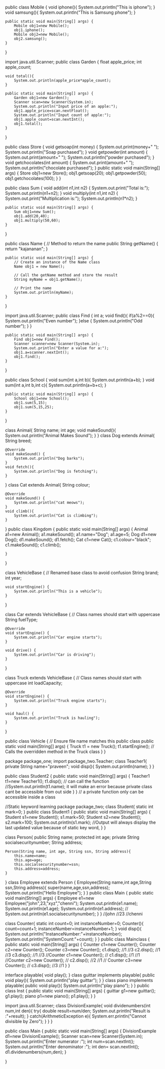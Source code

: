 public class Mobile
{
    void iphone(){
        System.out.println("This is iphone");
    }
    void samsung(){
        System.out.println("This is Samsung phone");
    }

    public static void main(String[] args) {
        Mobile obj1=new Mobile();
        obj1.iphone();
        Mobile obj2=new Mobile();
        obj2.samsung();
    }
}

import java.util.Scanner;
public class Garden {
    float apple_price;
    int apple_count;

    void total(){
        System.out.println(apple_price*apple_count);
    }

    public static void main(String[] args) {
        Garden obj1=new Garden();
        Scanner scan=new Scanner(System.in);
        System.out.println("Input price of an apple:");
        obj1.apple_price=scan.nextFloat();
        System.out.println("Input count of apple:");
        obj1.apple_count=scan.nextInt();
        obj1.total();
    }
}

public class Store {
    void getsoap(int money)
    {
        System.out.print(money+" ");
        System.out.println("Soap purchased");
    }
    void getpowder(int amount)
    {
        System.out.print(amount+" ");
        System.out.println("powder purchased");
    }
    void getchocolates(int amount)
    {
        System.out.print(amount+" ");
        System.out.println("chocolate purchased");
    }
    public static void main(String[] args) {
        Store obj1=new Store();
        obj1.getsoap(20);
        obj1.getpowder(50);
        obj1.getchocolates(100);
    }
}

public class Sum {
    void add(int n1,int n2)
    {
        System.out.print("Total is:");
        System.out.println(n1+n2);
    }
    void multiply(int n1,int n2)
    {
        System.out.print("Multiplication is:");
        System.out.println(n1*n2);
    }

    public static void main(String[] args) {
        Sum obj1=new Sum();
        obj1.add(20,40);
        obj1.multiply(50,60);
    }
}

public class Name {
    // Method to return the name
    public String getName() {
        return "kajananan";
    }

    public static void main(String[] args) {
        // Create an instance of the Name class
        Name obj1 = new Name();

        // Call the getName method and store the result
        String myName = obj1.getName();

        // Print the name
        System.out.println(myName);
    }
}

import java.util.Scanner;
public class Find {
    int a;
    void find(){
        if(a%2==0){
            System.out.println("Even number");
        }else {
            System.out.println("Odd number");
        }
    }

    public static void main(String[] args) {
        Find obj1=new Find();
        Scanner scanner=new Scanner(System.in);
        System.out.println("Enter a value for a:");
        obj1.a=scanner.nextInt();
        obj1.find();
    }
}

public class School {
    void sum(int a,int b){
        System.out.println(a+b);
    }
    void sum(int a,int b,int c){
        System.out.println(a+b+c);
    }

    public static void main(String[] args) {
        School obj1=new School();
        obj1.sum(5,15);
        obj1.sum(5,15,25);
    }
}

class Animal{
    String name;
    int age;
    void makeSound(){
        System.out.println("Animal Makes Sound");
    }
}
class Dog extends Animal{
    String breed;

    @Override
    void makeSound() {
        System.out.println("Dog barks");
    }
    void fetch(){
        System.out.println("Dog is fetching");
    }
}
class Cat extends Animal{
    String colour;

    @Override
    void makeSound() {
        System.out.println("cat meows");
    }
    void climb(){
        System.out.println("Cat is climbing");
    }
}
public class Kingdom {
    public static void main(String[] args) {
        Animal a1=new Animal();
        a1.makeSound();
        a1.name="Dog";
        a1.age=5;
        Dog d1=new Dog();
        d1.makeSound();
        d1.fetch();
        Cat c1=new Cat();
        c1.colour="black";
        c1.makeSound();
        c1.climb();

    }
}

class VehicleBase { // Renamed base class to avoid confusion
    String brand;
    int year;

    void startEngine() {
        System.out.println("This is a vehicle");
    }
}

class Car extends VehicleBase { // Class names should start with uppercase
    String fuelType;

    @Override
    void startEngine() {
        System.out.println("Car engine starts");
    }

    void drive() {
        System.out.println("Car is driving");
    }
}

class Truck extends VehicleBase { // Class names should start with uppercase
    int loadCapacity;

    @Override
    void startEngine() {
        System.out.println("Truck engine starts");
    }

    void haul() {
        System.out.println("Truck is hauling");
    }
}

public class Vehicle { // Ensure file name matches this public class
    public static void main(String[] args) {
        Truck t1 = new Truck();
        t1.startEngine(); // Calls the overridden method in the Truck class
    }
}

package package_one;
import package_two.Teacher;
class Teacher1{
    private String name="praveen";
    void disp(){
        System.out.println(name);
    }
}

public class Student2 {
    public static void main(String[] args) {
        Teacher1 t1=new Teacher1();
        t1.disp(); // can call the function
        //System.out.println(t1.name); it will make an error because private class cant be accessible from out side
    }
}
// a private function only can be accessible inside a class

//Static keyword learning
package package_two;
class Student{
    static int mark=0;
}
public class Student1 {
    public static void main(String[] args) {
        Student s1=new Student();
        s1.mark=50;
        Student s2=new Student();
        s2.mark=100;
        System.out.println(s1.mark);
        //Output will always display the last updated value because of static key word,
    }
}

class Person{
    public String name;
    protected int age;
    private String socialsecuritynumber;
    String address;

    Person(String name, int age, String ssn, String address){
        this.name=name;
        this.age=age;
        this.socialsecuritynumber=ssn;
        this.address=address;
    }

}
class Employee extends Person {
    Employee(String name,int age,String ssn,String address){
        super(name,age,ssn,address);
        System.out.println("Hello Employee");
    }
}
public class Main {
    public static void main(String[] args) {
        Employee e1=new Employee("john",23,"xyz","chenni");
        System.out.println(e1.name);
        System.out.println(e1.age);
        System.out.println(e1.address);
       // System.out.println(e1.socialsecuritynumber);
    }
}
//john
//23
//chenni

class Counter{
    static int count=0;
    int instanceNumber=0;
    Counter(){
        count=count+1;
        instanceNumber=instanceNumber+1;
    }
    void disp(){
        System.out.println("InstanceNumber:"+instanceNumber);
        System.out.println("SystemCount:"+count);
    }
}
public class Mainclass {
    public static void main(String[] args) {
        Counter c1=new Counter();
        Counter c2=new Counter();
        Counter c3=new Counter();
        c1.disp();
        //1
        //3
        c2.disp();
        //1
        //3
        c3.disp();
        //1
        //3
       //Counter c1=new Counter();
        // c1.disp();
        //1
        //1
       //Counter c2=new Counter();
        // c2.disp();
        //2
        //1
        // Counter c3=new Counter();
        // c3.disp();
        //3
        //1
    }
}

interface playable{
    void play();
}
class guittar implements playable{
    public void play(){
        System.out.println("play guittar");
    }
}
class piano implements playable{
    public void play(){
        System.out.println("play piano");
    }
}
public class Inst {
    public static void main(String[] args) {
        guittar g1=new guittar();
        g1.play();
        piano p1=new piano();
        p1.play();
    }
}

import java.util.Scanner;
class DivisionExample{
    void dividenumbers(int num,int den){
        try{
             double result=num/den;
            System.out.println("Result is :"+result);
        }
        catch(ArithmeticException e){
            System.err.println("Cannot divisible by Zero");
        }
    }
}

public class Main {
    public static void main(String[] args) {
    DivisionExample d1=new DivisionExample();
    Scanner scan=new Scanner(System.in);
        System.out.println("Enter numerator :");
        int num=scan.nextInt();
        System.out.println("Enter denominator :");
        int den= scan.nextInt();
        d1.dividenumbers(num,den);
    }

}



